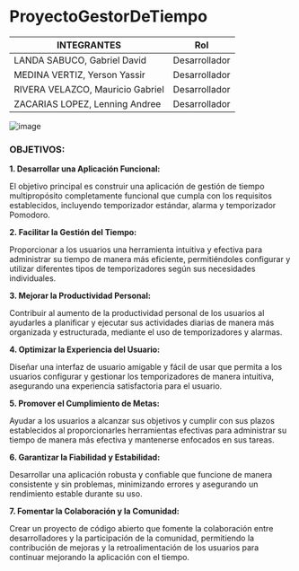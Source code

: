 # ProyectoGestorDeTiempo

| INTEGRANTES           | Rol           |
|-----------------------|---------------|
| LANDA SABUCO, Gabriel David | Desarrollador |
| MEDINA VERTIZ, Yerson Yassir | Desarrollador |
| RIVERA VELAZCO, Mauricio Gabriel | Desarrollador |
| ZACARIAS LOPEZ, Lenning Andree | Desarrollador |

![image](https://github.com/elAboGaboo/ProyectoGestorDeTiempo/assets/164581494/9bc6cd9f-8cd0-4543-87f2-1741dd7725e5)


### OBJETIVOS:


**1. Desarrollar una Aplicación Funcional:** 

El objetivo principal es construir una aplicación de gestión de tiempo multipropósito completamente funcional que cumpla con los requisitos establecidos, incluyendo temporizador estándar, alarma y temporizador Pomodoro.

**2. Facilitar la Gestión del Tiempo:** 

Proporcionar a los usuarios una herramienta intuitiva y efectiva para administrar su tiempo de manera más eficiente, permitiéndoles configurar y utilizar diferentes tipos de temporizadores según sus necesidades individuales.

**3. Mejorar la Productividad Personal:** 

Contribuir al aumento de la productividad personal de los usuarios al ayudarles a planificar y ejecutar sus actividades diarias de manera más organizada y estructurada, mediante el uso de temporizadores y alarmas.

**4. Optimizar la Experiencia del Usuario:** 

Diseñar una interfaz de usuario amigable y fácil de usar que permita a los usuarios configurar y gestionar los temporizadores de manera intuitiva, asegurando una experiencia satisfactoria para el usuario.

**5. Promover el Cumplimiento de Metas:** 

Ayudar a los usuarios a alcanzar sus objetivos y cumplir con sus plazos establecidos al proporcionarles herramientas efectivas para administrar su tiempo de manera más efectiva y mantenerse enfocados en sus tareas.

**6. Garantizar la Fiabilidad y Estabilidad:**

Desarrollar una aplicación robusta y confiable que funcione de manera consistente y sin problemas, minimizando errores y asegurando un rendimiento estable durante su uso.

**7. Fomentar la Colaboración y la Comunidad:** 

Crear un proyecto de código abierto que fomente la colaboración entre desarrolladores y la participación de la comunidad, permitiendo la contribución de mejoras y la retroalimentación de los usuarios para continuar mejorando la aplicación con el tiempo. 

